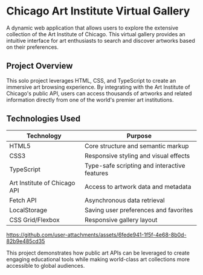 # Chicago Art Institute Virtual Gallery

A dynamic web application that allows users to explore the extensive collection of the Art Institute of Chicago. This virtual gallery provides an intuitive interface for art enthusiasts to search and discover artworks based on their preferences.

## Project Overview

This solo project leverages HTML, CSS, and TypeScript to create an immersive art browsing experience. By integrating with the Art Institute of Chicago's public API, users can access thousands of artworks and related information directly from one of the world's premier art institutions.

## Technologies Used

| Technology | Purpose |
|------------|---------|
| HTML5 | Core structure and semantic markup |
| CSS3 | Responsive styling and visual effects |
| TypeScript | Type-safe scripting and interactive features |
| Art Institute of Chicago API | Access to artwork data and metadata |
| Fetch API | Asynchronous data retrieval |
| LocalStorage | Saving user preferences and favorites |
| CSS Grid/Flexbox | Responsive gallery layout |








https://github.com/user-attachments/assets/6fede941-1f5f-4e68-8b0d-82b9e485cd35









This project demonstrates how public art APIs can be leveraged to create engaging educational tools while making world-class art collections more accessible to global audiences.
